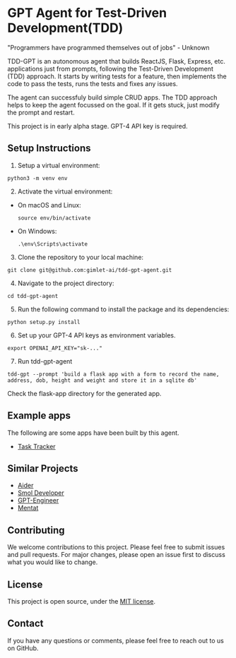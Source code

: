 # GPT Agent for Test-Driven Development(TDD)

"Programmers have programmed themselves out of jobs" - Unknown

TDD-GPT is an autonomous agent that builds ReactJS, Flask, Express, etc. applications just from prompts, following the Test-Driven Development (TDD) approach. It starts by writing tests for a feature, then implements the code to pass the tests, runs the tests and fixes any issues. 

The agent can successfuly build simple CRUD apps. The TDD approach helps to keep the agent focussed on the goal. If it gets stuck, just modify the prompt and restart.

This project is in early alpha stage. GPT-4 API key is required. 

## Setup Instructions

1. Setup a virtual environment:
```
python3 -m venv env
```

2. Activate the virtual environment:
- On macOS and Linux:
  ```
  source env/bin/activate
  ```
- On Windows:
  ```
  .\env\Scripts\activate
  ```
3. Clone the repository to your local machine:
```
git clone git@github.com:gimlet-ai/tdd-gpt-agent.git

```
4. Navigate to the project directory:
```
cd tdd-gpt-agent
```

5. Run the following command to install the package and its dependencies:
```
python setup.py install
```

6. Set up your GPT-4 API keys as environment variables.
```
export OPENAI_API_KEY="sk-..."
```

7. Run tdd-gpt-agent
```
tdd-gpt --prompt 'build a flask app with a form to record the name, address, dob, height and weight and store it in a sqlite db'
```

Check the flask-app directory for the generated app.

## Example apps

The following are some apps have been built by this agent.

- [Task Tracker](https://brilliant-biscotti-3f9e48.netlify.app/)

## Similar Projects

- [Aider](https://github.com/paul-gauthier/aider)
- [Smol Developer](https://github.com/smol-ai/developer)
- [GPT-Engineer](https://github.com/AntonOsika/gpt-engineer)
- [Mentat](https://github.com/biobootloader/mentat)


## Contributing

We welcome contributions to this project. Please feel free to submit issues and pull requests. For major changes, please open an issue first to discuss what you would like to change.


## License

This project is open source, under the [MIT license](LICENSE).

## Contact

If you have any questions or comments, please feel free to reach out to us on GitHub.
